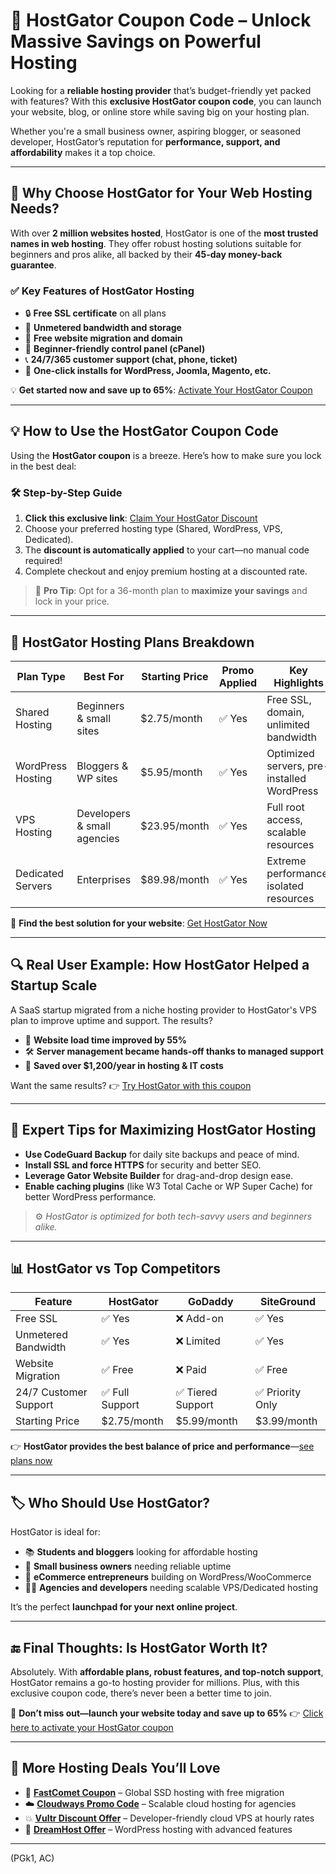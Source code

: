 # 🐊 HostGator Coupon Code – Unlock Massive Savings on Powerful Hosting

Looking for a **reliable hosting provider** that’s budget-friendly yet packed with features? With this **exclusive HostGator coupon code**, you can launch your website, blog, or online store while saving big on your hosting plan.

Whether you're a small business owner, aspiring blogger, or seasoned developer, HostGator’s reputation for **performance, support, and affordability** makes it a top choice.

---

## 🚀 Why Choose HostGator for Your Web Hosting Needs?

With over **2 million websites hosted**, HostGator is one of the **most trusted names in web hosting**. They offer robust hosting solutions suitable for beginners and pros alike, all backed by their **45-day money-back guarantee**.

### ✅ Key Features of HostGator Hosting

* 🔒 **Free SSL certificate** on all plans
* 💾 **Unmetered bandwidth and storage**
* 🧰 **Free website migration and domain**
* 🧠 **Beginner-friendly control panel (cPanel)**
* 📞 **24/7/365 customer support (chat, phone, ticket)**
* 🧱 **One-click installs for WordPress, Joomla, Magento, etc.**

💡 **Get started now and save up to 65%**: [Activate Your HostGator Coupon](https://snipitx.com/hostgator-jy)

---

## 💡 How to Use the HostGator Coupon Code

Using the **HostGator coupon** is a breeze. Here’s how to make sure you lock in the best deal:

### 🛠️ Step-by-Step Guide

1. **Click this exclusive link**: [Claim Your HostGator Discount](https://snipitx.com/hostgator-jy)
2. Choose your preferred hosting type (Shared, WordPress, VPS, Dedicated).
3. The **discount is automatically applied** to your cart—no manual code required!
4. Complete checkout and enjoy premium hosting at a discounted rate.

> 💬 **Pro Tip**: Opt for a 36-month plan to **maximize your savings** and lock in your price.

---

## 🧩 HostGator Hosting Plans Breakdown

| Plan Type         | Best For                    | Starting Price | Promo Applied | Key Highlights                             |
| ----------------- | --------------------------- | -------------- | ------------- | ------------------------------------------ |
| Shared Hosting    | Beginners & small sites     | \$2.75/month   | ✅ Yes         | Free SSL, domain, unlimited bandwidth      |
| WordPress Hosting | Bloggers & WP sites         | \$5.95/month   | ✅ Yes         | Optimized servers, pre-installed WordPress |
| VPS Hosting       | Developers & small agencies | \$23.95/month  | ✅ Yes         | Full root access, scalable resources       |
| Dedicated Servers | Enterprises                 | \$89.98/month  | ✅ Yes         | Extreme performance, isolated resources    |

🎯 **Find the best solution for your website**: [Get HostGator Now](https://snipitx.com/hostgator-jy)

---

## 🔍 Real User Example: How HostGator Helped a Startup Scale

A SaaS startup migrated from a niche hosting provider to HostGator's VPS plan to improve uptime and support. The results?

* 🚀 **Website load time improved by 55%**
* 🛠️ **Server management became hands-off thanks to managed support**
* 💸 **Saved over \$1,200/year in hosting & IT costs**

Want the same results? 👉 [Try HostGator with this coupon](https://snipitx.com/hostgator-jy)

---

## 🧠 Expert Tips for Maximizing HostGator Hosting

* **Use CodeGuard Backup** for daily site backups and peace of mind.
* **Install SSL and force HTTPS** for security and better SEO.
* **Leverage Gator Website Builder** for drag-and-drop design ease.
* **Enable caching plugins** (like W3 Total Cache or WP Super Cache) for better WordPress performance.

> ⚙️ *HostGator is optimized for both tech-savvy users and beginners alike.*

---

## 📊 HostGator vs Top Competitors

| Feature               | HostGator      | GoDaddy          | SiteGround      |
| --------------------- | -------------- | ---------------- | --------------- |
| Free SSL              | ✅ Yes          | ❌ Add-on         | ✅ Yes           |
| Unmetered Bandwidth   | ✅ Yes          | ❌ Limited        | ✅ Yes           |
| Website Migration     | ✅ Free         | ❌ Paid           | ✅ Free          |
| 24/7 Customer Support | ✅ Full Support | ✅ Tiered Support | ✅ Priority Only |
| Starting Price        | \$2.75/month   | \$5.99/month     | \$3.99/month    |

👉 **HostGator provides the best balance of price and performance**—[see plans now](https://snipitx.com/hostgator-jy)

---

## 🏷️ Who Should Use HostGator?

HostGator is ideal for:

* 📚 **Students and bloggers** looking for affordable hosting
* 🏢 **Small business owners** needing reliable uptime
* 🛒 **eCommerce entrepreneurs** building on WordPress/WooCommerce
* 👨‍💻 **Agencies and developers** needing scalable VPS/Dedicated hosting

It’s the perfect **launchpad for your next online project**.

---

## 🔚 Final Thoughts: Is HostGator Worth It?

Absolutely. With **affordable plans, robust features, and top-notch support**, HostGator remains a go-to hosting provider for millions. Plus, with this exclusive coupon code, there’s never been a better time to join.

🎁 **Don’t miss out—launch your website today and save up to 65%**
👉 [Click here to activate your HostGator coupon](https://snipitx.com/hostgator-jy)

---

## 🔄 More Hosting Deals You’ll Love

* 🚀 **[FastComet Coupon](https://snipitx.com/fastcomet-jy)** – Global SSD hosting with free migration
* ☁️ **[Cloudways Promo Code](https://snipitx.com/cloudways-jy)** – Scalable cloud hosting for agencies
* 💥 **[Vultr Discount Offer](https://snipitx.com/vultr-jy)** – Developer-friendly cloud VPS at hourly rates
* 🧠 **[DreamHost Offer](https://snipitx.com/dreamhost-jy)** – WordPress hosting with advanced features

---

(PGk1, AC)